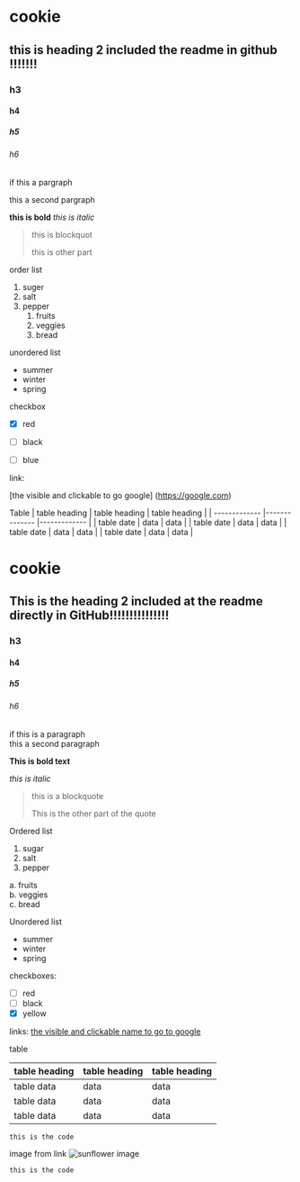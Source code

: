 # cookie
## this is heading 2 included the readme in github  !!!!!!!
### h3
#### h4
##### h5
###### h6
if this a pargraph

this a second pargraph 

**this is bold**
_this is italic_
> this is blockquot
> 
>this is other part 

order list 
1. suger
2. salt
3. pepper
   1. fruits 
   2. veggies
   3. bread 
 
 unordered list 
 - summer
 - winter
 - spring 

checkbox 

- [x] red
- [ ] black
- [ ] blue


link:

[the visible and clickable to go google] (https://google.com)

 
 Table
 | table heading | table heading | table heading |
 | ------------- |-------------- |-------------  |
 | table   date  |      data     |      data     |
 | table   date  |      data     |      data     |
 | table   date  |      data     |      data     | 
 | table   date  |      data     |      data     | 
 
 
 
 # cookie 

## This is the heading 2 included at the readme directly in GitHub!!!!!!!!!!!!!!!

### h3

#### h4

##### h5

###### h6

if this is a paragraph  
this a second paragraph

**This is bold text**

_this is italic_

> this is a blockquote 
>  
> This is the other part of the quote

Ordered list
1. sugar
2. salt
3. pepper
 
a. fruits  
b. veggies  
c. bread  

Unordered list
- summer
- winter
- spring

checkboxes:

- [ ] red
- [ ] black
- [x] yellow

links:
[the visible and clickable name to go to google](https://google.com)

table

| table heading | table heading | table heading |
| ------------- | ------------- | ------------- |
| table data    | data          | data          |
| table data    | data          | data          |
| table data    | data          | data          |


``` this is the code ```

image from link
![sunflower image](https://upload.wikimedia.org/wikipedia/commons/thumb/4/41/Sunflower_from_Silesia2.jpg/320px-Sunflower_from_Silesia2.jpg)
 
 
 
```this is the code ```




